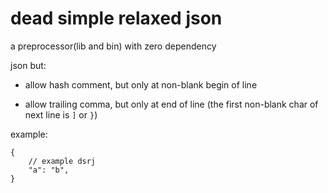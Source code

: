 # dead simple relaxed json

a preprocessor(lib and bin) with zero dependency

json but:

* allow hash comment, but only at non-blank begin of line

* allow trailing comma, but only at end of line
(the first non-blank char of next line is `]` or `}`)

example:

```
{
	// example dsrj
	"a": "b",
}
```
